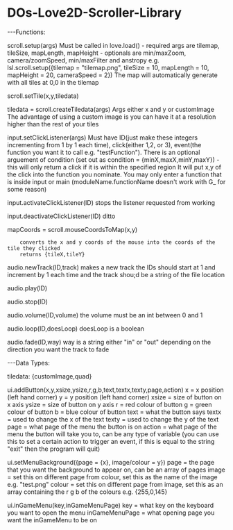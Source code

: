 # DOs-Love2D-Scroller-Library

---Functions:

scroll.setup(args)
	Must be called in love.load() - required args are tilemap, tileSize, mapLength, mapHeight - optionals are min/maxZoom, camera/zoomSpeed, min/maxFilter and anstropy
	e.g. lsl.scroll.setup({tilemap = "tilemap.png", tileSize = 10, mapLength = 10, mapHeight = 20, cameraSpeed = 2})
	The map will automatically generate with all tiles at 0,0 in the tilemap

scroll.setTile(x,y,tiledata)

tiledata = scroll.createTiledata(args)
	Args either x and y or customImage
	The advantage of using a custom image is you can have it at a resolution higher than the rest of your tiles

input.setClickListener(args)
		Must have ID(just make these integers incrementing from 1 by 1 each time), click(either 1,2, or 3), event(the function you want it to call e.g. "testFunction").
		There is an optional arguement of condition (set out as condition = {minX,maxX,minY,maxY}) - this will only return a click if it is within the specified region
		It will put x,y of the click into the function you nominate.
		You may only enter a function that is inside input or main (moduleName.functionName doesn't work with G_ for some reason)

input.activateClickListener(ID)
			stops the listener requested from working
			
input.deactivateClickListener(ID)
			ditto
			
mapCoords = scroll.mouseCoordsToMap(x,y)
		
		converts the x and y coords of the mouse into the coords of the tile they clicked
		returns {tileX,tileY}

audio.newTrack(ID,track)
		makes a new track
		the IDs should start at 1 and increment by 1 each time and the track shou;d be a string of the file location
		
audio.play(ID)

audio.stop(ID)

audio.volume(ID,volume)
		the volume must be an int between 0 and 1

audio.loop(ID,doesLoop)
		doesLoop is a boolean
		
audio.fade(ID,way)
		way is a string either "in" or "out" depending on the direction you want the track to fade

---Data Types:

tiledata:
	{customImage,quad}
	
ui.addButton(x,y,xsize,ysize,r,g,b,text,textx,texty,page,action)
	x = x position (left hand corner)
	y = y position (left hand corner)
	xsize = size of button on x axis
	ysize = size of button on y axis
	r = red colour of button
	g = green colour of button
	b = blue colour of button
	text = what the button says
	textx = used to change the x of the text
	texty = used to change the y of the text
	page = what page of the menu the button is on
	action = what page of the menu the button will take you to, can be any type of variable (you can use this to set a certain action to trigger an event, if this is equal to the string "exit" then the program will quit)

ui.setMenuBackground({page = {x}, image/colour = y})
	page = the page that you want the background to appear on, can be an array of pages
	image = set this on different page from colour, set this as the name of the image e.g. "test.png"
	colour = set this on different page from image, set this as an array containing the r g b of the colours e.g. {255,0,145}

ui.inGameMenu(key,inGameMenuPage)
	key = what key on the keyboard you want to open the menu
	inGameMenuPage = what opening page you want the inGameMenu to be on